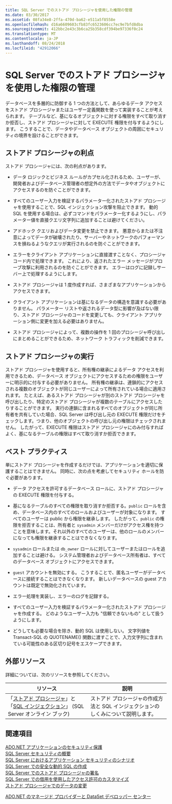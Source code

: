```yaml
---
title: SQL Server でのストアド プロシージャを使用した権限の管理
ms.date: 03/30/2017
ms.assetid: 08fa34e8-2ffa-470d-ba62-e511a5f8558e
ms.openlocfilehash: d16a6609603cfb83fc6523606cc7ec9e7bfd8dba
ms.sourcegitcommit: 412bbc2e43c3b6ca25b358cdf394be97336f0c24
ms.translationtype: MT
ms.contentlocale: ja-JP
ms.lasthandoff: 08/24/2018
ms.locfileid: "42912066"
---
```

# <a name="managing-permissions-with-stored-procedures-in-sql-server"></a>SQL Server でのストアド プロシージャを使用した権限の管理
データベースを多層的に防御する 1 つの方法として、あらゆるデータ アクセスをストアド プロシージャまたはユーザー定義関数を使って実装することが考えられます。 テーブルなど、基になるオブジェクトに対する権限をすべて取り消すか拒否し、ストアド プロシージャに対して EXECUTE 権限を付与するようにします。 こうすることで、データやデータベース オブジェクトの周囲にセキュリティの境界を設けることができます。  
  
## <a name="stored-procedure-benefits"></a>ストアド プロシージャの利点  
 ストアド プロシージャには、次の利点があります。  
  
-   データ ロジックとビジネス ルールがカプセル化されるため、ユーザーが、開発者およびデータベース管理者の想定外の方法でデータやオブジェクトにアクセスするのを防ぐことができます。  
  
-   すべてのユーザー入力を検証するパラメーター化されたストアド プロシージャを使用することで、SQL インジェクション攻撃を阻止できます。 動的 SQL を使用する場合は、必ずコマンドをパラメーター化するようにし、パラメーター値を直接クエリ文字列に追加することは避けてください。  
  
-   アドホック クエリおよびデータ変更を禁止できます。 悪意からまたは不注意によってデータが破壊されたり、サーバーやネットワークのパフォーマンスを損ねるようなクエリが実行されるのを防ぐことができます。  
  
-   エラーをクライアント アプリケーションに直接渡すことなく、プロシージャ コード内で処理できます。 これにより、返されたエラー メッセージがプローブ攻撃に利用されるのを防ぐことができます。 エラーはログに記録しサーバー上で処理するようにします。  
  
-   ストアド プロシージャは 1 度作成すれば、さまざまなアプリケーションからアクセスできます。  
  
-   クライアント アプリケーションは基になるデータの構造を意識する必要がありません。 パラメーター リストや返されるデータ型に影響が及ばない限り、ストアド プロシージャのコードを変更しても、クライアント アプリケーション側に変更を加える必要はありません。  
  
-   ストアド プロシージャによって、複数の操作を 1 回のプロシージャ呼び出しにまとめることができるため、ネットワーク トラフィックを削減できます。  
  
## <a name="stored-procedure-execution"></a>ストアド プロシージャの実行  
 ストアド プロシージャを使用すると、所有権の継承によるデータ アクセスを利用できるため、データベース オブジェクトにアクセスするための権限をユーザーに明示的に付与する必要がありません。 所有権の継承は、連鎖的にアクセスされる複数のオブジェクトが同じユーザーによって所有されている場合に適用されます。 たとえば、あるストアド プロシージャが別のストアド プロシージャを呼び出したり、特定のストアド プロシージャが複数のテーブルにアクセスしたりすることができます。 実行の連鎖に含まれるすべてのオブジェクトが同じ所有者を共有していた場合、SQL Server は呼び出し元の EXECUTE 権限だけをチェックします。つまり、他のオブジェクトの呼び出し元の権限はチェックされません。 したがって、EXECUTE 権限はストアド プロシージャにのみ付与すればよく、基になるテーブルの権限はすべて取り消すか拒否できます。  
  
## <a name="best-practices"></a>ベスト プラクティス  
 単にストアド プロシージャを作成するだけでは、アプリケーションを適切に保護することはできません。 同時に、次の点を考慮してセキュリティ ホールを防ぐ必要があります。  
  
-   データ アクセスを許可するデータベース ロールに、ストアド プロシージャの EXECUTE 権限を付与する。  
  
-   基になるテーブルのすべての権限を取り消すか拒否する。`public` ロールを含め、データベース内のすべてのロールおよびユーザーが対象になります。 すべてのユーザーは public から権限を継承します。 したがって、`public` の権限を拒否することは、所有者と `sysadmin` メンバーだけがアクセス権を持つことを意味します。それ以外のすべてのユーザーは、他のロールのメンバーになっても権限を継承することはできなくなります。  
  
-   `sysadmin` ロールまたは `db_owner` ロールに対してユーザーまたはロールを追加することは避ける。 システム管理者およびデータベース所有者は、すべてのデータベース オブジェクトにアクセスできます。  
  
-   `guest` アカウントを無効にする。 こうすることで、匿名ユーザーがデータベースに接続することはできなくなります。 新しいデータベースの guest アカウントは既定で無効化されています。  
  
-   エラー処理を実装し、エラーのログを記録する。  
  
-   すべてのユーザー入力を検証するパラメーター化されたストアド プロシージャを作成する。 どのようなユーザー入力も "信頼できないもの" として扱うようにします。  
  
-   どうしても必要な場合を除き、動的 SQL は使用しない。 文字列値を Transact-SQL の QUOTENAME() 関数に渡すことで、入力文字列に含まれている可能性のある区切り記号をエスケープできます。  
  
## <a name="external-resources"></a>外部リソース  
 詳細については、次のリソースを参照してください。  
  
|リソース|説明|  
|--------------|-----------------|  
|「[ストアド プロシージャ](/sql/relational-databases/stored-procedures/stored-procedures-database-engine)」と「[SQL インジェクション](http://go.microsoft.com/fwlink/?LinkId=98234)」 (SQL Server オンライン ブック)|ストアド プロシージャの作成方法と SQL インジェクションのしくみについて説明します。|  
  
## <a name="see-also"></a>関連項目  
 [ADO.NET アプリケーションのセキュリティ保護](../../../../../docs/framework/data/adonet/securing-ado-net-applications.md)  
 [SQL Server セキュリティの概要](../../../../../docs/framework/data/adonet/sql/overview-of-sql-server-security.md)  
 [SQL Server におけるアプリケーション セキュリティのシナリオ](../../../../../docs/framework/data/adonet/sql/application-security-scenarios-in-sql-server.md)  
 [SQL Server での安全な動的 SQL の作成](../../../../../docs/framework/data/adonet/sql/writing-secure-dynamic-sql-in-sql-server.md)  
 [SQL Server でのストアド プロシージャの署名](../../../../../docs/framework/data/adonet/sql/signing-stored-procedures-in-sql-server.md)  
 [SQL Server での借用を使用したアクセス許可のカスタマイズ](../../../../../docs/framework/data/adonet/sql/customizing-permissions-with-impersonation-in-sql-server.md)  
 [ストアド プロシージャでのデータの変更](../../../../../docs/framework/data/adonet/modifying-data-with-stored-procedures.md)  
 
  [ADO.NET のマネージド プロバイダーと DataSet デベロッパー センター](http://go.microsoft.com/fwlink/?LinkId=217917)
